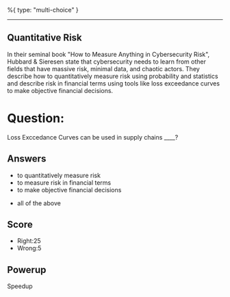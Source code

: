 %{
 type: "multi-choice"
}

---
## Quantitative Risk
In their seminal book
"How to Measure Anything in Cybersecurity Risk",
Hubbard & Sieresen state that cybersecurity needs
to learn from other fields that
have massive risk, minimal data, and chaotic actors.
They describe how to
quantitatively measure risk using
probability and statistics and describe risk
in financial terms using tools like
loss exceedance curves
to make objective financial decisions.


# Question:
Loss Exccedance Curves can be used in supply chains ____?

## Answers
- to quantitatively measure risk
- to measure risk in financial terms
- to make objective financial decisions
* all of the above

## Score
- Right:25
- Wrong:5

## Powerup
Speedup
